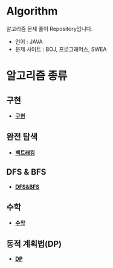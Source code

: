# Algorithm

알고리즘 문제 풀이 Repository입니다.
- 언어 : JAVA
- 문제 사이트 : BOJ, 프로그래머스, SWEA

# 알고리즘 종류

## 구현

- __[구현](https://github.com/byunghyunkim0/Algorithm/tree/main/%EA%B5%AC%ED%98%84)__

## 완전 탐색

- __[백트래킹](https://github.com/byunghyunkim0/Algorithm/tree/main/%EB%B0%B1%ED%8A%B8%EB%9E%98%ED%82%B9)__

## DFS & BFS

- __[DFS&BFS](https://github.com/byunghyunkim0/Algorithm/tree/main/DFS%26BFS)__

## 수학

- __[수학](https://github.com/byunghyunkim0/Algorithm/tree/main/%EC%88%98%ED%95%99)__

## 동적 계획법(DP)

- __[DP](https://github.com/byunghyunkim0/Algorithm/tree/main/DP)__